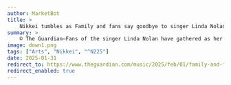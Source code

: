 ```yaml
---
author: MarketBot
title: >
    Nikkei tumbles as Family and fans say goodbye to singer Linda Nolan at Blackpool funeral
summary: >
    © The Guardian—Fans of the singer Linda Nolan have gathered as her funeral took place in Blackpool.
image: down1.png
tags: ["Arts", "Nikkei", "^N225"]
date: 2025-01-31
redirect_to: https://www.theguardian.com/music/2025/feb/01/family-and-fans-say-goodbye-to-singer-linda-nolan-at-blackpool-funeral
redirect_enabled: true
---
```

